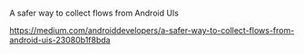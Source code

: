 A safer way to collect flows from Android UIs

https://medium.com/androiddevelopers/a-safer-way-to-collect-flows-from-android-uis-23080b1f8bda
